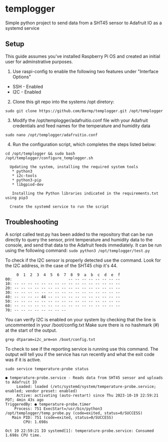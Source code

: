 # templogger
Simple python project to send data from a SHT45 sensor to Adafruit IO as a systemd service

## Setup
This guide assumes you've installed Raspberry Pi OS and created an initial user for adminstrative purposes.

1. Use raspi-config to enable the following two features under "Interface Options"
  * SSH - Enabled
  * I2C - Enabled

2. Clone this git repo into the systems /opt diretory: 

```sudo git clone https://github.com/Barmp/templogger.git /opt/templogger```

3. Modify the /opt/templogger/adafruitio.conf file with your Adafruit credentials and feed names for the temperature and humidity data

```sudo nano /opt/templogger/adafruitio.conf```

4. Run the configuration script, which completes the steps listed below: 

```cd /opt/templogger && sudo bash /opt/templogger/configure_templogger.sh ``` 

      Updating the system, installing the required system tools
       * python3
       * i2c-tools 
       * python3-pip 
       * libgpiod-dev
      
       Installing the Python libraries indicated in the requirements.txt using pip3
       
      Create the systemd service to run the script 

## Troubleshooting
A script called test.py has been added to the repository that can be run directly to query the sensor, print temperature and humidity data to the console, and send that data to the Adafruit feeds immediately. It can be run using the following command:
```sudo python3 /opt/templogger/test.py```

To check if the I2C sensor is properly detected use the command. Look for the I2C address, in the case of the SHT45 chip it's 44.
```i2cdetect -y 1
     0  1  2  3  4  5  6  7  8  9  a  b  c  d  e  f
00:                         -- -- -- -- -- -- -- --
10: -- -- -- -- -- -- -- -- -- -- -- -- -- -- -- --
20: -- -- -- -- -- -- -- -- -- -- -- -- -- -- -- --
30: -- -- -- -- -- -- -- -- -- -- -- -- -- -- -- --
40: -- -- -- -- 44 -- -- -- -- -- -- -- -- -- -- --
50: -- -- -- -- -- -- -- -- -- -- -- -- -- -- -- --
60: -- -- -- -- -- -- -- -- -- -- -- -- -- -- -- --
70: -- -- -- -- -- -- -- --
```

You can verify I2C is enabled on your system by checking that the line is uncommented in your /boot/config.txt
Make sure there is no hashmark (#) at the start of the output.

```grep dtparam=i2c_arm=on /boot/config.txt```

To check to see if the reporting service is running use this command. The output will tell you if the service has run recently and what the exit code was if it is active. 
```
sudo service temperature-probe status

● temperature-probe.service - Reads data from SHT45 sensor and uploads to Adafruit IO
     Loaded: loaded (/etc/systemd/system/temperature-probe.service; enabled; vendor preset: enabled)
     Active: activating (auto-restart) since Thu 2023-10-19 22:59:21 PDT; 4min 43s ago
TriggeredBy: ● temperature-probe.timer
    Process: 751 ExecStart=/usr/bin/python3 /opt/templogger/temp_probe.py (code=exited, status=0/SUCCESS)
   Main PID: 751 (code=exited, status=0/SUCCESS)
        CPU: 1.698s

Oct 19 22:59:21 IO systemd[1]: temperature-probe.service: Consumed 1.698s CPU time.
```
